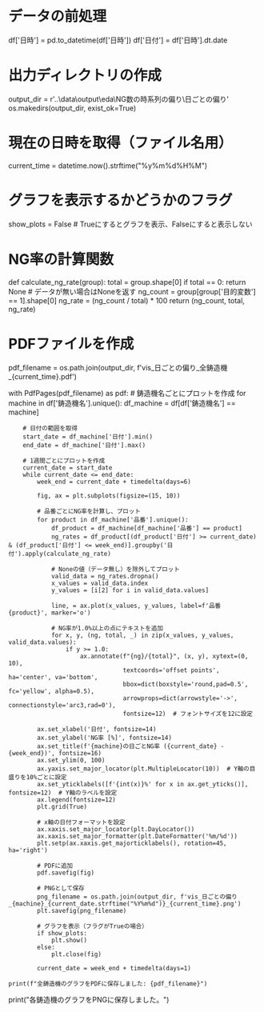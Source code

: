 # データの前処理
df['日時'] = pd.to_datetime(df['日時'])
df['日付'] = df['日時'].dt.date

# 出力ディレクトリの作成
output_dir = r'..\data\output\eda\NG数の時系列の偏り\日ごとの偏り'
os.makedirs(output_dir, exist_ok=True)

# 現在の日時を取得（ファイル名用）
current_time = datetime.now().strftime("%y%m%d%H%M")

# グラフを表示するかどうかのフラグ
show_plots = False  # Trueにするとグラフを表示、Falseにすると表示しない

# NG率の計算関数
def calculate_ng_rate(group):
    total = group.shape[0]
    if total == 0:
        return None  # データが無い場合はNoneを返す
    ng_count = group[group['目的変数'] == 1].shape[0]
    ng_rate = (ng_count / total) * 100
    return (ng_count, total, ng_rate)

# PDFファイルを作成
pdf_filename = os.path.join(output_dir, f'vis_日ごとの偏り_全鋳造機_{current_time}.pdf')

with PdfPages(pdf_filename) as pdf:
    # 鋳造機名ごとにプロットを作成
    for machine in df['鋳造機名'].unique():
        df_machine = df[df['鋳造機名'] == machine]
        
        # 日付の範囲を取得
        start_date = df_machine['日付'].min()
        end_date = df_machine['日付'].max()
        
        # 1週間ごとにプロットを作成
        current_date = start_date
        while current_date <= end_date:
            week_end = current_date + timedelta(days=6)
            
            fig, ax = plt.subplots(figsize=(15, 10))
            
            # 品番ごとにNG率を計算し、プロット
            for product in df_machine['品番'].unique():
                df_product = df_machine[df_machine['品番'] == product]
                ng_rates = df_product[(df_product['日付'] >= current_date) & (df_product['日付'] <= week_end)].groupby('日付').apply(calculate_ng_rate)
                
                # Noneの値（データ無し）を除外してプロット
                valid_data = ng_rates.dropna()
                x_values = valid_data.index
                y_values = [i[2] for i in valid_data.values]
                
                line, = ax.plot(x_values, y_values, label=f'品番 {product}', marker='o')
                
                # NG率が1.0%以上の点にテキストを追加
                for x, y, (ng, total, _) in zip(x_values, y_values, valid_data.values):
                    if y >= 1.0:
                        ax.annotate(f"{ng}/{total}", (x, y), xytext=(0, 10), 
                                    textcoords='offset points', ha='center', va='bottom',
                                    bbox=dict(boxstyle='round,pad=0.5', fc='yellow', alpha=0.5),
                                    arrowprops=dict(arrowstyle='->', connectionstyle='arc3,rad=0'),
                                    fontsize=12)  # フォントサイズを12に設定
            
            ax.set_xlabel('日付', fontsize=14)
            ax.set_ylabel('NG率 [%]', fontsize=14)
            ax.set_title(f'{machine}の日ごとNG率 ({current_date} - {week_end})', fontsize=16)
            ax.set_ylim(0, 100)
            ax.yaxis.set_major_locator(plt.MultipleLocator(10))  # Y軸の目盛りを10%ごとに設定
            ax.set_yticklabels([f'{int(x)}%' for x in ax.get_yticks()], fontsize=12)  # Y軸のラベルを設定
            ax.legend(fontsize=12)
            plt.grid(True)
            
            # x軸の日付フォーマットを設定
            ax.xaxis.set_major_locator(plt.DayLocator())
            ax.xaxis.set_major_formatter(plt.DateFormatter('%m/%d'))
            plt.setp(ax.xaxis.get_majorticklabels(), rotation=45, ha='right')
            
            # PDFに追加
            pdf.savefig(fig)
            
            # PNGとして保存
            png_filename = os.path.join(output_dir, f'vis_日ごとの偏り_{machine}_{current_date.strftime("%Y%m%d")}_{current_time}.png')
            plt.savefig(png_filename)
            
            # グラフを表示（フラグがTrueの場合）
            if show_plots:
                plt.show()
            else:
                plt.close(fig)
            
            current_date = week_end + timedelta(days=1)
    
    print(f"全鋳造機のグラフをPDFに保存しました: {pdf_filename}")

print("各鋳造機のグラフをPNGに保存しました。")

